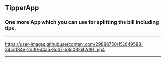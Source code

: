 ## TipperApp

### One more App which you can use for splitting the bill including tips.
---
https://user-images.githubusercontent.com/29888750/152649588-34cc184e-2d30-44a5-8d07-b8c092ef2d81.mp4

---
```Swift

```
